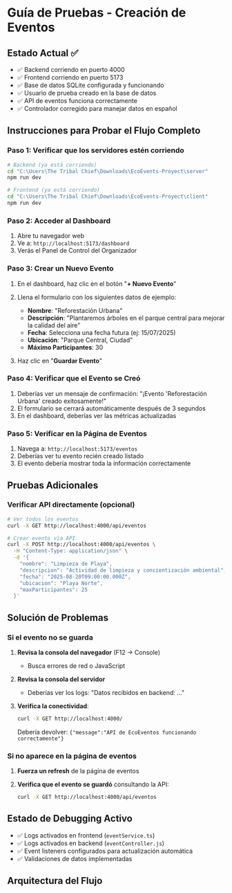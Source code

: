 # Guía de Pruebas - Creación de Eventos

## Estado Actual ✅

- ✅ Backend corriendo en puerto 4000
- ✅ Frontend corriendo en puerto 5173
- ✅ Base de datos SQLite configurada y funcionando
- ✅ Usuario de prueba creado en la base de datos
- ✅ API de eventos funciona correctamente
- ✅ Controlador corregido para manejar datos en español

## Instrucciones para Probar el Flujo Completo

### Paso 1: Verificar que los servidores estén corriendo

```bash
# Backend (ya está corriendo)
cd "C:\Users\The Tribal Chief\Downloads\EcoEvents-Proyect\server"
npm run dev

# Frontend (ya está corriendo)
cd "C:\Users\The Tribal Chief\Downloads\EcoEvents-Proyect\client"
npm run dev
```

### Paso 2: Acceder al Dashboard

1. Abre tu navegador web
2. Ve a: `http://localhost:5173/dashboard`
3. Verás el Panel de Control del Organizador

### Paso 3: Crear un Nuevo Evento

1. En el dashboard, haz clic en el botón "**+ Nuevo Evento**"
2. Llena el formulario con los siguientes datos de ejemplo:
   - **Nombre**: "Reforestación Urbana"
   - **Descripción**: "Plantaremos árboles en el parque central para mejorar la calidad del aire"
   - **Fecha**: Selecciona una fecha futura (ej: 15/07/2025)
   - **Ubicación**: "Parque Central, Ciudad"
   - **Máximo Participantes**: 30

3. Haz clic en "**Guardar Evento**"

### Paso 4: Verificar que el Evento se Creó

1. Deberías ver un mensaje de confirmación: "¡Evento 'Reforestación Urbana' creado exitosamente!"
2. El formulario se cerrará automáticamente después de 3 segundos
3. En el dashboard, deberías ver las métricas actualizadas

### Paso 5: Verificar en la Página de Eventos

1. Navega a: `http://localhost:5173/eventos`
2. Deberías ver tu evento recién creado listado
3. El evento debería mostrar toda la información correctamente

## Pruebas Adicionales

### Verificar API directamente (opcional)

```bash
# Ver todos los eventos
curl -X GET http://localhost:4000/api/eventos

# Crear evento vía API
curl -X POST http://localhost:4000/api/eventos \
  -H "Content-Type: application/json" \
  -d '{
    "nombre": "Limpieza de Playa",
    "descripcion": "Actividad de limpieza y concientización ambiental",
    "fecha": "2025-08-20T09:00:00.000Z",
    "ubicacion": "Playa Norte",
    "maxParticipantes": 25
  }'
```

## Solución de Problemas

### Si el evento no se guarda

1. **Revisa la consola del navegador** (F12 → Console)
   - Busca errores de red o JavaScript
2. **Revisa la consola del servidor**
   - Deberías ver los logs: "Datos recibidos en backend: ..."
3. **Verifica la conectividad**:

   ```bash
   curl -X GET http://localhost:4000/
   ```

   Debería devolver: `{"message":"API de EcoEventos funcionando correctamente"}`

### Si no aparece en la página de eventos

1. **Fuerza un refresh** de la página de eventos
2. **Verifica que el evento se guardó** consultando la API:

   ```bash
   curl -X GET http://localhost:4000/api/eventos
   ```

## Estado de Debugging Activo

- ✅ Logs activados en frontend (`eventService.ts`)
- ✅ Logs activados en backend (`eventController.js`)
- ✅ Event listeners configurados para actualización automática
- ✅ Validaciones de datos implementadas

## Arquitectura del Flujo
